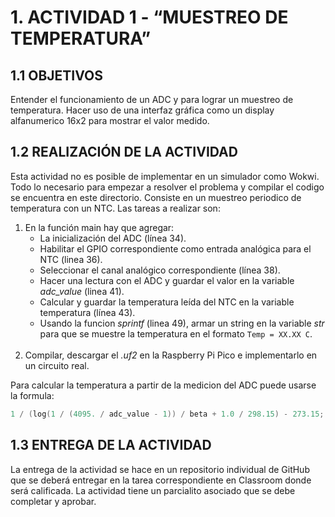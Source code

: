 # 1. ACTIVIDAD 1 - “MUESTREO DE TEMPERATURA”

## 1.1 OBJETIVOS

Entender el funcionamiento de un ADC y para lograr un muestreo de temperatura. Hacer uso de una interfaz gráfica como un display alfanumerico 16x2 para mostrar el valor medido.

## 1.2 REALIZACIÓN DE LA ACTIVIDAD

Esta actividad no es posible de implementar en un simulador como Wokwi. Todo lo necesario para empezar a resolver el problema y compilar el codigo se encuentra en este directorio. Consiste en un muestreo periodico de temperatura con un NTC. Las tareas a realizar son: 

1. En la función main hay que agregar:
    - La inicialización del ADC (línea 34).
    - Habilitar el GPIO correspondiente como entrada analógica para el NTC (linea 36).
    - Seleccionar el canal analógico correspondiente (línea 38).
    - Hacer una lectura con el ADC y guardar el valor en la variable _adc_value_ (linea 41).
    - Calcular y guardar la temperatura leída del NTC en la variable temperatura (línea 43).
    - Usando la funcion _sprintf_ (linea 49), armar un string en la variable _str_ para que se muestre la temperatura en el formato `Temp = XX.XX C`.
<br></br>
2. Compilar, descargar el _.uf2_ en la Raspberry Pi Pico e implementarlo en un circuito real.

Para calcular la temperatura a partir de la medicion del ADC puede usarse la formula:

```c
1 / (log(1 / (4095. / adc_value - 1)) / beta + 1.0 / 298.15) - 273.15;
```

## 1.3 ENTREGA DE LA ACTIVIDAD

La entrega de la actividad se hace en un repositorio individual de GitHub que se deberá entregar en la tarea correspondiente en Classroom donde será calificada. La actividad tiene un parcialito asociado que se debe completar y aprobar.